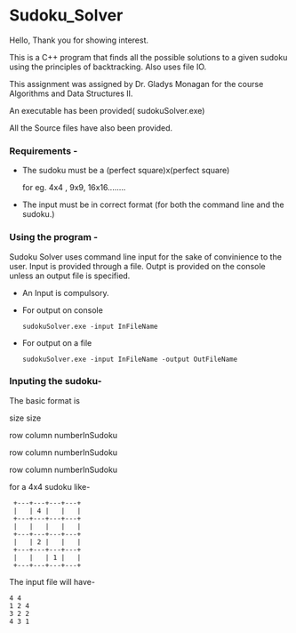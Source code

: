 # Sudoku_Solver

Hello, Thank you for showing interest.

This is a C++ program that finds all the possible solutions to a given sudoku using the principles of backtracking.
Also uses file IO.

This assignment was assigned by Dr. Gladys Monagan for the course Algorithms and Data Structures II.

An executable has been provided( sudokuSolver.exe)

All the Source files have also been provided.

### Requirements - 

   - The sudoku must be a (perfect square)x(perfect square)
    
     for eg. 4x4 , 9x9, 16x16........

   - The input must be in correct format (for both the command line and the sudoku.)


### Using the program - 
   
Sudoku Solver uses command line input for the sake of convinience to the user.
Input is provided through a file.
Outpt is provided on the console unless an output file is specified.


- An Input is compulsory.
- For output on console 

      sudokuSolver.exe -input InFileName
      
- For output on a file

      sudokuSolver.exe -input InFileName -output OutFileName
      

### Inputing the sudoku- 

The basic format is

size size 

row column numberInSudoku

row column numberInSudoku

row column numberInSudoku

for a 4x4 sudoku like-

     +---+---+---+---+
     |   | 4 |   |   |
     +---+---+---+---+
     |   |   |   |   |
     +---+---+---+---+
     |   | 2 |   |   |
     +---+---+---+---+
     |   |   | 1 |   |
     +---+---+---+---+

The input file will have- 

    4 4
    1 2 4
    3 2 2
    4 3 1 
